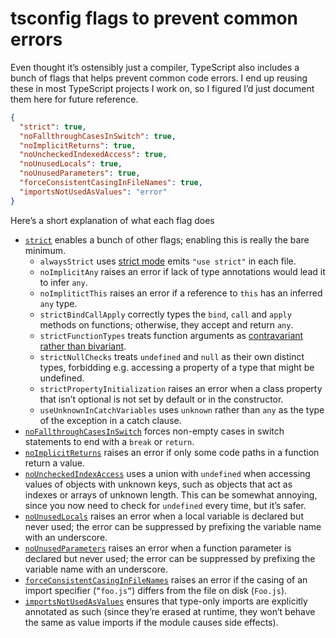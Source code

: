 # tsconfig flags to prevent common errors

Even thought it’s ostensibly just a compiler, TypeScript also includes a bunch of flags that helps prevent common code errors. I end up reusing these in most TypeScript projects I work on, so I figured I’d just document them here for future reference.

```json
{
  "strict": true,
  "noFallthroughCasesInSwitch": true,
  "noImplicitReturns": true,
  "noUncheckedIndexedAccess": true,
  "noUnusedLocals": true,
  "noUnusedParameters": true,
  "forceConsistentCasingInFileNames": true,
  "importsNotUsedAsValues": "error"
}
```

Here’s a short explanation of what each flag does

- [`strict`](https://www.typescriptlang.org/tsconfig#strict) enables a bunch of other flags; enabling this is really the bare minimum.
  - `alwaysStrict` uses [strict mode](https://developer.mozilla.org/en-US/docs/Web/JavaScript/Reference/Strict_mode) emits `"use strict"` in each file.
  - `noImplicitAny` raises an error if lack of type annotations would lead it to infer `any`.
  - `noImplitictThis` raises an error if a reference to `this` has an inferred `any` type.
  - `strictBindCallApply` correctly types the `bind`, `call` and `apply` methods on functions; otherwise, they accept and return `any`.
  - `strictFunctionTypes` treats function arguments as [contravariant rather than bivariant](https://web.archive.org/web/20220823104433/https://www.stephanboyer.com/post/132/what-are-covariance-and-contravariance).
  - `strictNullChecks` treats `undefined` and `null` as their own distinct types, forbidding e.g. accessing a property of a type that might be undefined.
  - `strictPropertyInitialization` raises an error when a class property that isn’t optional is not set by default or in the constructor.
  - `useUnknownInCatchVariables` uses `unknown` rather than `any` as the type of the exception in a catch clause.
- [`noFallthroughCasesInSwitch`](https://www.typescriptlang.org/tsconfig#noFallthroughCasesInSwitch) forces non-empty cases in switch statements to end with a `break` or `return`.
- [`noImplicitReturns`](https://www.typescriptlang.org/tsconfig#noImplicitReturns) raises an error if only some code paths in a function return a value.
- [`noUncheckedIndexAccess`](https://www.typescriptlang.org/tsconfig#noUncheckedIndexedAccess) uses a union with `undefined` when accessing values of objects with unknown keys, such as objects that act as indexes or arrays of unknown length. This can be somewhat annoying, since you now need to check for `undefined` every time, but it’s safer.
- [`noUnusedLocals`](https://www.typescriptlang.org/tsconfig#noUnusedLocals) raises an error when a local variable is declared but never used; the error can be suppressed by prefixing the variable name with an underscore.
- [`noUnusedParameters`](https://www.typescriptlang.org/tsconfig#noUnusedParameters) raises an error when a function parameter is declared but never used; the error can be suppressed by prefixing the variable name with an underscore.
- [`forceConsistentCasingInFileNames`](https://www.typescriptlang.org/tsconfig#forceConsistentCasingInFileNames) raises an error if the casing of an import specifier (`”foo.js”`) differs from the file on disk (`Foo.js`).
- [`importsNotUsedAsValues`](https://www.typescriptlang.org/tsconfig#importsNotUsedAsValues) ensures that type-only imports are explicitly annotated as such (since they’re erased at runtime, they won’t behave the same as value imports if the module causes side effects).
